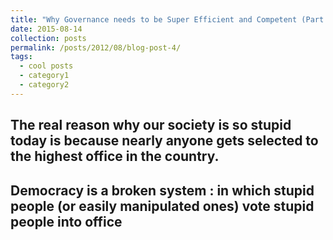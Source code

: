 ```yaml
---
title: "Why Governance needs to be Super Efficient and Competent (Part 1)"
date: 2015-08-14
collection: posts
permalink: /posts/2012/08/blog-post-4/
tags:
  - cool posts
  - category1
  - category2
---
```


## The real reason why our society is so stupid today is because nearly anyone gets selected to the highest office in the country.

## Democracy is a broken system : in which stupid people (or easily manipulated ones) vote stupid people into office
